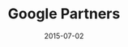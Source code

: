 ---
layout: site
title: "Google Partners"
date: 2015-07-02
categories: [google]
version: 1.5.9
major: 1
minor: 5
patch: 9
slug: google-partners
link: https://www.google.com/partners
submitter: lpolepeddi
permalink: /sites/:slug
---